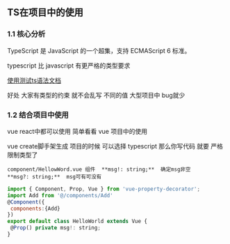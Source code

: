 ## TS在项目中的使用

### 1.1 核心分析

TypeScript 是 JavaScript 的一个超集，支持 ECMAScript 6 标准。

typescript  比 javascript 有更严格的类型要求  

[使用测试ts语法文档](https://www.tslang.cn/docs/home.html)

好处  大家有类型的约束  就不会乱写 不同的值 大型项目中 bug就少

### 1.2  结合项目中使用

vue  react中都可以使用   简单看看 vue 项目中的使用 

vue create脚手架生成 项目的时候 可以选择 typescript 那么你写代码 就要 严格限制类型了

 	component/HellowWord.vue 组件  **msg!: string;**  确定msg非空       **msg?: string;**  msg可有可没有

 ```js
import { Component, Prop, Vue } from 'vue-property-decorator';
import Add from '@/components/Add'
@Component({
  components:{Add}
})
export default class HelloWorld extends Vue {
  @Prop() private msg!: string;
}
 ```

